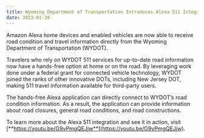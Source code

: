 ```yaml
---
title: Wyoming Department of Transportation Introduces Alexa 511 Integration
date: 2022-01-26
---
```


Amazon Alexa home devices and enabled vehicles are now able to receive road condition and travel information directly from the Wyoming Department of Transportation (WYDOT).

Travelers who rely on WYDOT 511 services for up-to-date road information now have a hands-free option at home or on the road. By leveraging work done under a federal grant for connected vehicle technology, WYDOT joined the ranks of other innovative DOTs, including New Jersey DOT, making 511 travel information available for third-party users.

The hands-free Alexa application can directly connect to WYDOT’s road condition information. As a result, the application can provide information about road closures, general road conditions, and road constructions.

To learn more about the Alexa 511 integration and see it in action, visit [**https://youtu.be/G9vPmgQEJjw**](https://youtu.be/G9vPmgQEJjw).

